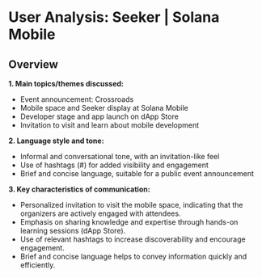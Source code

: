 # User Analysis: Seeker | Solana Mobile

## Overview

**1. Main topics/themes discussed:**

* Event announcement: Crossroads
* Mobile space and Seeker display at Solana Mobile
* Developer stage and app launch on dApp Store
* Invitation to visit and learn about mobile development

**2. Language style and tone:**

* Informal and conversational tone, with an invitation-like feel
* Use of hashtags (#) for added visibility and engagement
* Brief and concise language, suitable for a public event announcement

**3. Key characteristics of communication:**

* Personalized invitation to visit the mobile space, indicating that the organizers are actively engaged with attendees.
* Emphasis on sharing knowledge and expertise through hands-on learning sessions (dApp Store).
* Use of relevant hashtags to increase discoverability and encourage engagement.
* Brief and concise language helps to convey information quickly and efficiently.